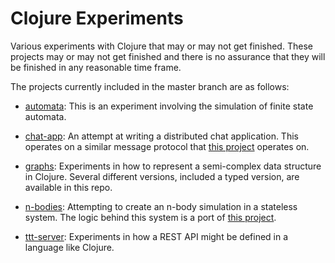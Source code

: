Clojure Experiments
===============

Various experiments with Clojure that may or may not get finished. These projects may or may not get
finished and there is no assurance that they will be finished in any reasonable time frame.

The projects currently included in the master branch are as follows:

* [automata](./automata): This is an experiment involving the simulation of finite state automata.

* [chat-app](./chat-app): An attempt at writing a distributed chat application. This operates on
  a similar message protocol that [this project](http://github.com/gizmo385/distributed-chat)
  operates on.

* [graphs](./graphs): Experiments in how to represent a semi-complex data structure in Clojure.
  Several different versions, included a typed version, are available in this repo.

* [n-bodies](./n-bodies): Attempting to create an n-body simulation in a stateless system. The logic
  behind this system is a port of [this project](https://github.com/gizmo385/n-bodies).

* [ttt-server](./ttt-server): Experiments in how a REST API might be defined in a language like
  Clojure.
